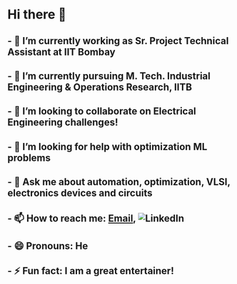 # Hi there 👋

<!--
**Eyantra698Sumanto/Eyantra698Sumanto** is a ✨ _special_ ✨ repository because its `README.md` (this file) appears on your GitHub profile.

Here are some ideas to get you started:-->
## - 🔭 I’m currently working as Sr. Project Technical Assistant at IIT Bombay
## - 🌱 I’m currently pursuing M. Tech. Industrial Engineering & Operations Research, IITB
## - 👯 I’m looking to collaborate on Electrical Engineering challenges!
## - 🤔 I’m looking for help with optimization ML problems
## - 💬 Ask me about automation, optimization, VLSI, electronics devices and circuits
## - 📫 How to reach me: [Email](jeetsumanto123@gmail.com), ![LinkedIn](https://www.linkedin.com/in/sumanto-kar-0424391a9)
## - 😄 Pronouns: He
## - ⚡ Fun fact: I am a great entertainer!

